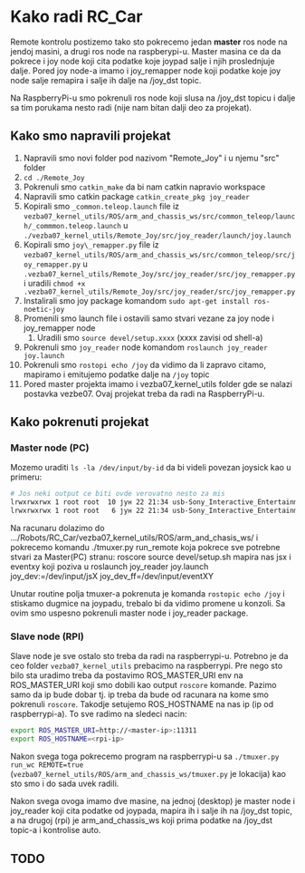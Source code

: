 # Kako radi RC_Car

Remote kontrolu postizemo tako sto pokrecemo jedan **master** ros node na jendoj masini, a drugi ros node na raspberypi-u.
Master masina ce da da pokrece i joy node koji cita podatke koje joypad salje i njih proslednjuje dalje.
Pored joy node-a imamo i joy_remapper node koji podatke koje joy node salje remapira i salje ih dalje na /joy_dst topic.

Na RaspberryPi-u smo pokrenuli ros node koji slusa na /joy_dst topicu i dalje sa tim porukama nesto radi (nije nam bitan dalji deo za projekat).

## Kako smo napravili projekat

1.  Napravili smo novi folder pod nazivom "Remote_Joy" i u njemu "src" folder
2.  `cd ./Remote_Joy`
3.  Pokrenuli smo `catkin_make` da bi nam catkin napravio workspace
4.  Napravili smo catkin package `catkin_create_pkg joy_reader`
5.  Kopirali smo `_common.teleop.launch` file iz `vezba07_kernel_utils/ROS/arm_and_chassis_ws/src/common_teleop/launch/_commmon.teleop.launch` u `./vezba07_kernel_utils/Remote_Joy/src/joy_reader/launch/joy.launch`
6.  Kopirali smo `joy\_remapper.py` file iz `vezba07_kernel_utils/ROS/arm_and_chassis_ws/src/common_teleop/src/joy_remapper.py` u `.vezba07_kernel_utils/Remote_Joy/src/joy_reader/src/joy_remapper.py` i uradili `chmod +x .vezba07_kernel_utils/Remote_Joy/src/joy_reader/src/joy_remapper.py`
7.  Instalirali smo joy package komandom `sudo apt-get install ros-noetic-joy`
8.  Promenili smo launch file i ostavili samo stvari vezane za joy node i joy_remapper node
    1. Uradili smo `source devel/setup.xxxx` (xxxx zavisi od shell-a)
9.  Pokrenuli smo `joy_reader` node komandom `roslaunch joy_reader joy.launch`
10. Pokrenuli smo `rostopi echo /joy` da vidimo da li zapravo citamo, mapiramo i emitujemo podatke dalje na `/joy` topic
11. Pored master projekta imamo i vezba07_kernel_utils folder gde se nalazi postavka vezbe07. Ovaj projekat treba da radi na RaspberryPi-u.

## Kako pokrenuti projekat

### Master node (PC)

Mozemo uraditi `ls -la /dev/input/by-id` da bi videli povezan joysick kao u primeru:

```bash
# Jos neki output ce biti ovde verovatno nesto za mis
lrwxrwxrwx 1 root root  10 јун 22 21:34 usb-Sony_Interactive_Entertainment_Wireless_Controller-if03-event-mouse -> ../event31
lrwxrwxrwx 1 root root   6 јун 22 21:34 usb-Sony_Interactive_Entertainment_Wireless_Controller-if03-joystick -> ../js1
```

Na racunaru dolazimo do .../Robots/RC_Car/vezba07_kernel_utils/ROS/arm_and_chasis_ws/ i pokrecemo komandu ./tmuxer.py run_remote koja pokrece sve potrebne stvari za Master(PC) stranu: 
    roscore
    source devel/setup.sh
    mapira nas jsx i eventxy koji poziva u roslaunch joy_reader joy.launch joy_dev:=/dev/input/jsX joy_dev_ff=/dev/input/eventXY

Unutar routine polja tmuxer-a pokrenuta je komanda `rostopic echo /joy` i stiskamo dugmice na joypadu, trebalo bi da vidimo promene u konzoli. Sa ovim smo uspesno pokrenuli master node i joy_reader package.

### Slave node (RPI)

Slave node je sve ostalo sto treba da radi na raspberrypi-u. Potrebno je da ceo folder `vezba07_kernel_utils` prebacimo na raspberrypi. Pre nego sto bilo sta uradimo treba da postavimo ROS_MASTER_URI env na ROS_MASTER_URI koji smo dobili kao output `roscore` komande. Pazimo samo da ip bude dobar tj. ip treba da bude od racunara na kome smo pokrenuli `roscore`. Takodje setujemo ROS_HOSTNAME na nas ip (ip od raspberrypi-a). To sve radimo na sledeci nacin:

```bash
export ROS_MASTER_URI=http://<master-ip>:11311
export ROS_HOSTNAME=<rpi-ip>
```

Nakon svega toga pokrecemo program na raspberrypi-u sa `./tmuxer.py run_wc REMOTE=true` (`vezba07_kernel_utils/ROS/arm_and_chassis_ws/tmuxer.py` je lokacija) kao sto smo i do sada uvek radili.

Nakon svega ovoga imamo dve masine, na jednoj (desktop) je master node i joy_reader koji cita podatke od joypada, mapira ih i salje ih na /joy_dst topic, a na drugoj (rpi) je arm_and_chassis_ws koji prima podatke na /joy_dst topic-a i kontrolise auto.

## TODO


